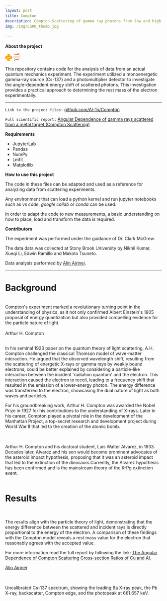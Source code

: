 ```yaml
---
layout: post
title: Compton
description: Compton Scattering of gamma ray photons from low and high density metals
img: /img/CGRO_thumb.jpg

---
```


**About the project**

![](/img/python_icon.png) ![](/img/jupyter_icon.png)

This repository contains code for the analysis of data from an actual quantum mechanics experiment. The experiment utilized a monoenergetic gamma-ray source (Cs-137) and a photomultiplier detector to investigate the angle-dependent energy shift of scattered photons. This investigation provides a practical approach to determining the rest mass of the electron experimentally.

---
`Link to the project files:` <a href="https://github.com/Al-1n/Compton">github.com/Al-1n/Compton</a> 

`Full scientific report:`  <a href="https://github.com/Al-1n/Compton/blob/main/Compton_Paper.pdf">Angular Dependence of gamma rays scattered from a metal target (Compton Scattering)</a>

**Requirements**
* JupyterLab
* Pandas
* NumPy
* Lmfit
* Matplotlib

**How to use this project**

The code in these files can be adapted and used as a reference for analyzing data from scattering experiments. 

Any environment that can load a python kernel and run jupyter notebooks such as *vs code*, *google collab* or *conda* can be used.

In order to adapt the code to new measurements, a basic understanding on how to place, load and transform the data is required. 

**Contributors**

The experiment was performed under the guidance of Dr. Clark McGrew.

The data data was collected at Stony Brook University by Nikhil Kumar, Xueqi Li, Edwin Ramillo and Makoto Tsuneto.

Data analysis performed by <a href="https://www.linkedin.com/in/alin-airinei/">Alin Airinei</a>. 

---
# Background

<br/>
Compton's experiment marked a revolutionary turning point in the understanding of physics, as it not only confirmed Albert Einstein's 1905 proposal of energy quantization but also provided compelling evidence for the particle nature of light.

<br/>

<div style='text-align: center;' class='img_row'>
    <img class='col two' src='{{ site.baseurl }}/img/Time_Cover_Arthur_H_Compton.jpg' alt=''/>    
</div>
<div class='col two caption'>
    Arthur H. Compton 
</div>

<br/>  

In his seminal 1923 paper on the quantum theory of light scattering, A.H. Compton challenged the classical Thomson model of wave-matter interaction. He argued that the observed wavelength shift, resulting from the scattering of energetic X-rays or gamma rays by weakly bound electrons, could be better explained by considering a particle-like interaction between the incident 'radiation quantum' and the electron. This interaction caused the electron to recoil, leading to a frequency shift that resulted in the emission of a lower-energy photon. The energy difference was transferred to the electron, showcasing the dual nature of light as both waves and particles.

For his groundbreaking work, Arthur H. Compton was awarded the Nobel Prize in 1927 for his contributions to the understanding of X-rays. Later in his career, Compton played a pivotal role in the development of the Manhattan Project, a top-secret research and development project during World War II that led to the creation of the atomic bomb.

<br/>

<div style='text-align: center;' class='img_row'>
    <img class='col two' src='{{ site.baseurl }}/img/Alvarez_and_Compton.jpeg' alt=''/>    
</div>
<div class='col one caption'>
    Arthur H. Compton and his doctoral student, Luis Walter Alvarez, in 1933. Decades later, Alvarez and his son would become prominent advocates of the asteroid impact hypothesis, proposing that it was an asteroid impact that led to the extinction of the dinosaurs.Currently, the Alvarez hypothesis has been confirmed and is the mainstream theory of the K-Pg extinction event. 
</div>

<br/>   

# Results

<br/>

The results align with the particle theory of light, demonstrating that the energy difference between the scattered and incident rays is directly proportional to the energy of the electron. A comparison of these findings with the Compton model reveals a rest mass value for the electron that reasonably agrees with the accepted value.

For more information read the full report by following the link: <a href="https://github.com/Al-1n/Compton/blob/main/Compton_Paper.pdf">The Angular Dependence of Compton Scattering Cross-section Ratios of Cu and Al</a>. 

<a href="https://www.linkedin.com/in/alin-airinei/">Alin Airinei</a>

<br/>

<div style='text-align: center;' class='img_row'>
    <img class='col two' src='{{ site.baseurl }}/img/Cs_137.png' alt=''/>    
</div>
<div class='col one caption'>
    Uncalibrated Cs-137 spectrum, showing the leading 
Ba X-ray peak, the Pb X-ray, backscatter, Compton edge,
and the photopeak at 661.657 keV. 
</div>

<br/><br/><br/>

